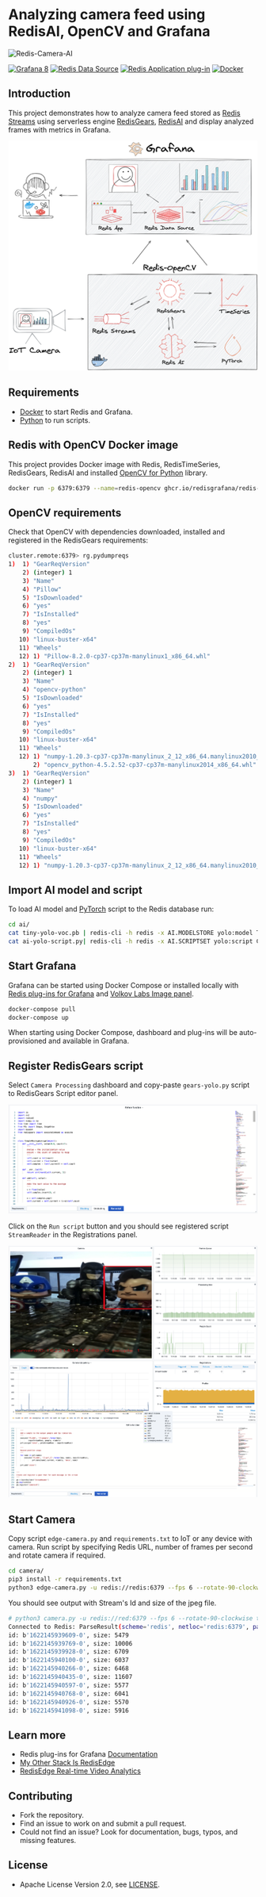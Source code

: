 # Analyzing camera feed using RedisAI, OpenCV and Grafana

![Redis-Camera-AI](https://raw.githubusercontent.com/RedisGrafana/redis-camera-ai/main/images/batman-ai.gif)

[![Grafana 8](https://img.shields.io/badge/Grafana-8-orange)](https://www.grafana.com)
[![Redis Data Source](https://img.shields.io/badge/dynamic/json?color=blue&label=Redis%20Data%20Source&query=%24.version&url=https%3A%2F%2Fgrafana.com%2Fapi%2Fplugins%2Fredis-datasource)](https://grafana.com/grafana/plugins/redis-datasource)
[![Redis Application plug-in](https://img.shields.io/badge/dynamic/json?color=blue&label=Redis%20Application%20plug-in&query=%24.version&url=https%3A%2F%2Fgrafana.com%2Fapi%2Fplugins%2Fredis-app)](https://grafana.com/grafana/plugins/redis-app)
[![Docker](https://github.com/RedisGrafana/redis-camera-ai/actions/workflows/docker.yml/badge.svg)](https://github.com/RedisGrafana/redis-camera-ai/actions/workflows/docker.yml)

## Introduction

This project demonstrates how to analyze camera feed stored as [Redis Streams](https://redis.io/topics/streams-intro) using serverless engine [RedisGears](https://oss.redislabs.com/redisgears/), [RedisAI](https://redisai.io/) and display analyzed frames with metrics in Grafana.

![Redis-Camera-AI](https://raw.githubusercontent.com/RedisGrafana/redis-camera-ai/main/images/redis-camera-ai.png)

## Requirements

- [Docker](https://docker.com) to start Redis and Grafana.
- [Python](https://www.python.org/) to run scripts.

## Redis with OpenCV Docker image

This project provides Docker image with Redis, RedisTimeSeries, RedisGears, RedisAI and installed [OpenCV for Python](https://docs.opencv.org/master/d6/d00/tutorial_py_root.html) library.

```bash
docker run -p 6379:6379 --name=redis-opencv ghcr.io/redisgrafana/redis-opencv:latest
```

## OpenCV requirements

Check that OpenCV with dependencies downloaded, installed and registered in the RedisGears requirements:

```bash
cluster.remote:6379> rg.pydumpreqs
1)  1) "GearReqVersion"
    2) (integer) 1
    3) "Name"
    4) "Pillow"
    5) "IsDownloaded"
    6) "yes"
    7) "IsInstalled"
    8) "yes"
    9) "CompiledOs"
   10) "linux-buster-x64"
   11) "Wheels"
   12) 1) "Pillow-8.2.0-cp37-cp37m-manylinux1_x86_64.whl"
2)  1) "GearReqVersion"
    2) (integer) 1
    3) "Name"
    4) "opencv-python"
    5) "IsDownloaded"
    6) "yes"
    7) "IsInstalled"
    8) "yes"
    9) "CompiledOs"
   10) "linux-buster-x64"
   11) "Wheels"
   12) 1) "numpy-1.20.3-cp37-cp37m-manylinux_2_12_x86_64.manylinux2010_x86_64.whl"
       2) "opencv_python-4.5.2.52-cp37-cp37m-manylinux2014_x86_64.whl"
3)  1) "GearReqVersion"
    2) (integer) 1
    3) "Name"
    4) "numpy"
    5) "IsDownloaded"
    6) "yes"
    7) "IsInstalled"
    8) "yes"
    9) "CompiledOs"
   10) "linux-buster-x64"
   11) "Wheels"
   12) 1) "numpy-1.20.3-cp37-cp37m-manylinux_2_12_x86_64.manylinux2010_x86_64.whl"
```

## Import AI model and script

To load AI model and [PyTorch](https://pytorch.org/) script to the Redis database run:

```bash
cd ai/
cat tiny-yolo-voc.pb | redis-cli -h redis -x AI.MODELSTORE yolo:model TF CPU INPUTS 1 input OUTPUTS 1 output BLOB
cat ai-yolo-script.py| redis-cli -h redis -x AI.SCRIPTSET yolo:script CPU SOURCE
```

## Start Grafana

Grafana can be started using Docker Compose or installed locally with [Redis plug-ins for Grafana](https://redisgrafana.github.io) and [Volkov Labs Image panel](https://github.com/VolkovLabs/grafana-image-panel).

```bash
docker-compose pull
docker-compose up
```

When starting using Docker Compose, dashboard and plug-ins will be auto-provisioned and available in Grafana.

## Register RedisGears script

Select `Camera Processing` dashboard and copy-paste `gears-yolo.py` script to RedisGears Script editor panel.

![RedisGears Script Editor](https://raw.githubusercontent.com/RedisGrafana/redis-camera-ai/main/images/gears-script-editor.png)

Click on the `Run script` button and you should see registered script `StreamReader` in the Registrations panel.

![Camera AI](https://raw.githubusercontent.com/RedisGrafana/redis-camera-ai/main/images/camera-ai.png)

## Start Camera

Copy script `edge-camera.py` and `requirements.txt` to IoT or any device with camera. Run script by specifying Redis URL, number of frames per second and rotate camera if required.

```bash
cd camera/
pip3 install -r requirements.txt
python3 edge-camera.py -u redis://redis:6379 --fps 6 --rotate-90-clockwise true
```

You should see output with Stream's Id and size of the jpeg file.

```bash
# python3 camera.py -u redis://red:6379 --fps 6 --rotate-90-clockwise true
Connected to Redis: ParseResult(scheme='redis', netloc='redis:6379', path='', params='', query='', fragment='')
id: b'1622145939609-0', size: 5479
id: b'1622145939769-0', size: 10006
id: b'1622145939928-0', size: 6709
id: b'1622145940100-0', size: 6037
id: b'1622145940266-0', size: 6468
id: b'1622145940435-0', size: 11607
id: b'1622145940597-0', size: 5577
id: b'1622145940768-0', size: 6041
id: b'1622145940926-0', size: 5570
id: b'1622145941098-0', size: 5916
```

## Learn more

- Redis plug-ins for Grafana [Documentation](https://redisgrafana.github.io/)
- [My Other Stack Is RedisEdge](https://redislabs.com/blog/my-other-stack-is-redisedge/)
- [RedisEdge Real-time Video Analytics](https://github.com/RedisGears/EdgeRealtimeVideoAnalytics)

## Contributing

- Fork the repository.
- Find an issue to work on and submit a pull request.
- Could not find an issue? Look for documentation, bugs, typos, and missing features.

## License

- Apache License Version 2.0, see [LICENSE](https://github.com/RedisGrafana/redis-camera-ai/blob/main/LICENSE).
